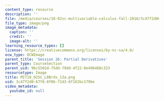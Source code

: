 ```yaml
---
content_type: resource
description: ''
file: /media/courses/18-02sc-multivariable-calculus-fall-2010/3c47f2d067f88f0b71d36f162bc179be_MIT18_02SC_L8Brds_13a.png
file_type: image/png
image_metadata:
  caption: ''
  credit: ''
  image-alt: ''
learning_resource_types: []
license: https://creativecommons.org/licenses/by-nc-sa/4.0/
ocw_type: OCWImage
parent_title: 'Session 26: Partial Derivatives'
parent_type: CourseSection
parent_uid: 9bc5502d-75dd-79dd-4f22-0e496468c323
resourcetype: Image
title: MIT18_02SC_L8Brds_13a.png
uid: 3c47f2d0-67f8-8f0b-71d3-6f162bc179be
video_metadata:
  youtube_id: null
---
```

